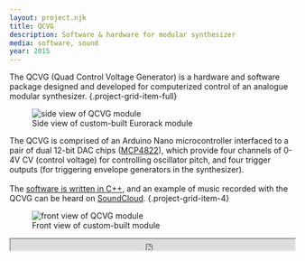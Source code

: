 ```yaml
---
layout: project.njk
title: QCVG
description: Software & hardware for modular synthesizer
media: software, sound
year: 2015
---
```


The QCVG (Quad Control Voltage Generator) is a hardware and software package designed and developed for computerized control of an analogue modular synthesizer.
{.project-grid-item-full}

<figure class="project-grid-item-2">
  <img src="https://s3.amazonaws.com/privatechronology/assets/QCVG_2.jpg" alt="side view of QCVG module" class="flex-half">
  <figcaption>Side view of custom-built Eurorack module</figcaption>
</figure>

The QCVG is comprised of an Arduino Nano microcontroller interfaced to a pair of dual 12-bit DAC chips ([MCP4822](https://www.digikey.com/en/products/base-product/microchip-technology/150/MCP4822/37769)), which provide four channels of 0-4V CV (control voltage) for controlling oscillator pitch, and four trigger outputs (for triggering envelope generators in the synthesizer).
\
\
The [software is written in C++](https://github.com/reubenson/qcvg), and an example of music recorded with the QCVG can be heard on [SoundCloud](https://soundcloud.com/reubenson/qcvg-demo-sketch).
{.project-grid-item-4}

<figure class="project-grid-item-2">
  <img src="https://s3.amazonaws.com/privatechronology/assets/QCVG_1.jpg" alt="front view of QCVG module" class="flex-half">
  <figcaption>Front view of custom-built module</figcaption>
</figure>

<div class="soundcloud-embed project-grid-item-full">
  <iframe src="https://w.soundcloud.com/player/?url=https%3A//api.soundcloud.com/tracks/209084436&color=666666&show_artwork=false&auto_play=false&hide_related=false&visual=false&show_user=false&show_reposts=false" scrolling="auto" width="100%" height="20px">
  </iframe>
</div>
